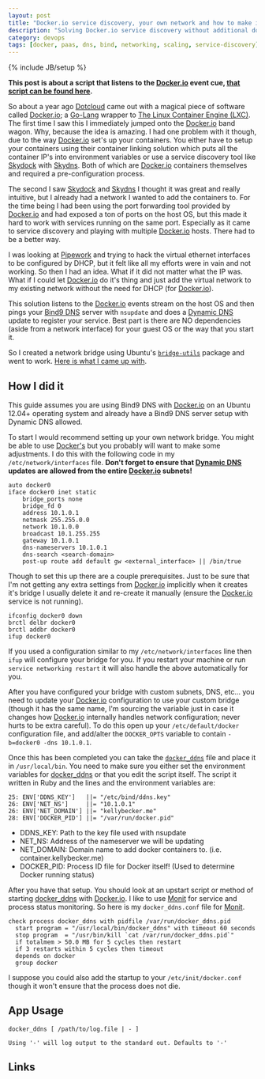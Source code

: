```yaml
---
layout: post
title: "Docker.io service discovery, your own network and how to make it work"
description: "Solving Docker.io service discovery without additional docker containers or services"
category: devops
tags: [docker, paas, dns, bind, networking, scaling, service-discovery]
---
```

{% include JB/setup %}

__This post is about a script that listens to the [Docker.io][2] event cue, [that script can be found here][1].__

So about a year ago [Dotcloud][3] came out with a magical piece of software called [Docker.io][2]; a [Go-Lang][4] wrapper to [The Linux Container Engine (LXC)][5]. The first time I saw this I immediately jumped onto the [Docker.io][2] band wagon. Why, because the idea is amazing. I had one problem with it though, due to the way [Docker.io][2] set's up your containers. You either have to setup your containers using their container linking solution which puts all the container IP's into environment variables or use a service discovery tool like [Skydock][6] with [Skydns][7]. Both of which are [Docker.io][2] containers themselves and required a pre-configuration process.

The second I saw [Skydock][6] and [Skydns][7] I thought it was great and really intuitive, but I already had a network I wanted to add the containers to. For the time being I had been using the port forwarding tool provided by [Docker.io][2] and had exposed a ton of ports on the host OS, but this made it hard to work with services running on the same port. Especially as it came to service discovery and playing with multiple [Docker.io][2] hosts. There had to be a better way.

I was looking at [Pipework][8] and trying to hack the virtual ethernet interfaces to be configured by DHCP, but it felt like all my efforts were in vain and not working. So then I had an idea. What if it did not matter what the IP was. What if I could let [Docker.io][2] do it's thing and just add the virtual network to my existing network without the need for DHCP (for [Docker.io][2]).

This solution listens to the [Docker.io][2] events stream on the host OS and then pings your [Bind9 DNS][9] server with `nsupdate` and does a [Dynamic DNS][10] update to register your service. Best part is there are NO dependencies (aside from a network interface) for your guest OS or the way that you start it.

So I created a network bridge using Ubuntu's [`bridge-utils`][11] package and went to work. [Here is what I came up with][1].

## How I did it

This guide assumes you are using Bind9 DNS with [Docker.io][2] on an Ubuntu 12.04+ operating system and already have a Bind9 DNS server setup with Dynamic DNS allowed.

To start I would recommend setting up your own network bridge. You might be able to use [Docker's][2] but you probably will want to make some adjustments. I do this with the following code in my `/etc/network/interfaces` file. **Don't forget to ensure that [Dynamic DNS][10] updates are allowed from the entire [Docker.io][2] subnets!**

```
auto docker0
iface docker0 inet static
    bridge_ports none
    bridge_fd 0
    address 10.1.0.1
    netmask 255.255.0.0
    network 10.1.0.0
    broadcast 10.1.255.255
    gateway 10.1.0.1
    dns-nameservers 10.1.0.1
    dns-search <search-domain>
    post-up route add default gw <external_interface> || /bin/true
```

Though to set this up there are a couple prerequisites. Just to be sure that I'm not getting any extra settings from [Docker.io][2] implicitly when it creates it's bridge I usually delete it and re-create it manually (ensure the [Docker.io][2] service is not running).

    ifconfig docker0 down
    brctl delbr docker0
    brctl addbr docker0
    ifup docker0

If you used a configuration similar to my `/etc/network/interfaces` line then `ifup` will configure your bridge for you. If you restart your machine or run `service networking restart` it will also handle the above automatically for you.

After you have configured your bridge with custom subnets, DNS, etc... you need to update your [Docker.io][2] configuration to use your custom bridge (though it has the same name, I'm sourcing the variable just in case it changes how [Docker.io][2] internally handles network configuration; never hurts to be extra careful). To do this open up your `/etc/default/docker` configuration file, and add/alter the `DOCKER_OPTS` variable to contain `-b=docker0 -dns 10.1.0.1`.

Once this has been completed you can take the [`docker_ddns`][1] file and place it in `/usr/local/bin`. You need to make sure you either set the environment variables for [docker_ddns][1] or that you edit the script itself. The script it written in Ruby and the lines and the environment variables are:

    25: ENV['DDNS_KEY']   ||= "/etc/bind/ddns.key"
    26: ENV['NET_NS']     ||= "10.1.0.1"
    26: ENV['NET_DOMAIN'] ||= "kellybecker.me"
    28: ENV['DOCKER_PID'] ||= "/var/run/docker.pid"

- DDNS_KEY: Path to the key file used with nsupdate
- NET_NS: Address of the nameserver we will be updating
- NET_DOMAIN: Domain name to add docker containers to. (i.e. container.kellybecker.me)
- DOCKER_PID: Process ID file for Docker itself! (Used to determine Docker running status)

After you have that setup. You should look at an upstart script or method of starting [docker_ddns][1] with [Docker.io][2]. I like to use [Monit][12] for service and process status monitoring. So here is my `docker_ddns.conf` file for [Monit][12].

```
check process docker_ddns with pidfile /var/run/docker_ddns.pid
  start program = "/usr/local/bin/docker_ddns" with timeout 60 seconds
  stop program  = "/usr/bin/kill `cat /var/run/docker_ddns.pid`"
  if totalmem > 50.0 MB for 5 cycles then restart
  if 3 restarts within 5 cycles then timeout
  depends on docker
  group docker
```

I suppose you could also add the startup to your `/etc/init/docker.conf` though it won't ensure that the process does not die.

## App Usage

    docker_ddns [ /path/to/log.file | - ]

    Using '-' will log output to the standard out. Defaults to '-'

## Links

[1]: https://gist.github.com/KellyLSB/4315a0323ed0fe1d79b6#file-docker_ddns "Docker DDNS, by Kelly Becker"
[2]: http://docker.io "Docker.io, by Dotcloud"
[3]: https://dotcloud.com "Dotcloud"
[4]: http://go-lang.org "Go-Lang"
[5]: http://linuxcontainers.org/ "LXC"
[6]: https://github.com/crosbymichael/skydock "Skydock"
[7]: https://github.com/crosbymichael/skydns "Skydns"
[8]: https://github.com.com/jpetazzo/pipework "Pipework"
[9]: https://www.isc.org/downloads/bind "Bind9 DNS"
[10]: https://www.erianna.com/nsupdate-dynamic-dns-updates-with-bind9 "Dynamic DNS with Bind9"
[11]: https://help.ubuntu.com/community/NetworkConnectionBridge "Ubuntu Network Bridge Guide"
[12]: http://mmonit.com/monit/ "Monit Process Monitoring"
